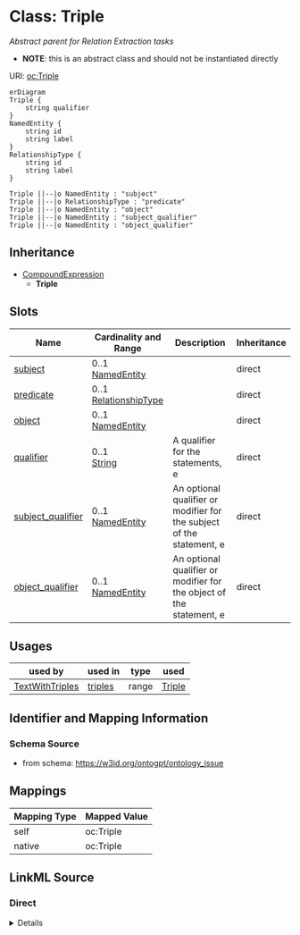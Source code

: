 # Class: Triple
_Abstract parent for Relation Extraction tasks_



* __NOTE__: this is an abstract class and should not be instantiated directly


URI: [oc:Triple](http://w3id.org/ontogpt/ontology-class-templateTriple)


```mermaid
erDiagram
Triple {
    string qualifier  
}
NamedEntity {
    string id  
    string label  
}
RelationshipType {
    string id  
    string label  
}

Triple ||--|o NamedEntity : "subject"
Triple ||--|o RelationshipType : "predicate"
Triple ||--|o NamedEntity : "object"
Triple ||--|o NamedEntity : "subject_qualifier"
Triple ||--|o NamedEntity : "object_qualifier"

```




## Inheritance
* [CompoundExpression](CompoundExpression.md)
    * **Triple**



## Slots

| Name | Cardinality and Range | Description | Inheritance |
| ---  | --- | --- | --- |
| [subject](subject.md) | 0..1 <br/> [NamedEntity](NamedEntity.md) |  | direct |
| [predicate](predicate.md) | 0..1 <br/> [RelationshipType](RelationshipType.md) |  | direct |
| [object](object.md) | 0..1 <br/> [NamedEntity](NamedEntity.md) |  | direct |
| [qualifier](qualifier.md) | 0..1 <br/> [String](String.md) | A qualifier for the statements, e | direct |
| [subject_qualifier](subject_qualifier.md) | 0..1 <br/> [NamedEntity](NamedEntity.md) | An optional qualifier or modifier for the subject of the statement, e | direct |
| [object_qualifier](object_qualifier.md) | 0..1 <br/> [NamedEntity](NamedEntity.md) | An optional qualifier or modifier for the object of the statement, e | direct |





## Usages

| used by | used in | type | used |
| ---  | --- | --- | --- |
| [TextWithTriples](TextWithTriples.md) | [triples](triples.md) | range | [Triple](Triple.md) |






## Identifier and Mapping Information







### Schema Source


* from schema: https://w3id.org/ontogpt/ontology_issue





## Mappings

| Mapping Type | Mapped Value |
| ---  | ---  |
| self | oc:Triple |
| native | oc:Triple |





## LinkML Source

<!-- TODO: investigate https://stackoverflow.com/questions/37606292/how-to-create-tabbed-code-blocks-in-mkdocs-or-sphinx -->

### Direct

<details>
```yaml
name: Triple
description: Abstract parent for Relation Extraction tasks
from_schema: https://w3id.org/ontogpt/ontology_issue
rank: 1000
is_a: CompoundExpression
abstract: true
attributes:
  subject:
    name: subject
    from_schema: https://w3id.org/ontogpt/ontology_issue
    rank: 1000
    range: NamedEntity
  predicate:
    name: predicate
    from_schema: https://w3id.org/ontogpt/ontology_issue
    rank: 1000
    range: RelationshipType
  object:
    name: object
    from_schema: https://w3id.org/ontogpt/ontology_issue
    rank: 1000
    range: NamedEntity
  qualifier:
    name: qualifier
    description: A qualifier for the statements, e.g. "NOT" for negation
    from_schema: https://w3id.org/ontogpt/ontology_issue
    rank: 1000
    range: string
  subject_qualifier:
    name: subject_qualifier
    description: An optional qualifier or modifier for the subject of the statement,
      e.g. "high dose" or "intravenously administered"
    from_schema: https://w3id.org/ontogpt/ontology_issue
    rank: 1000
    range: NamedEntity
  object_qualifier:
    name: object_qualifier
    description: An optional qualifier or modifier for the object of the statement,
      e.g. "severe" or "with additional complications"
    from_schema: https://w3id.org/ontogpt/ontology_issue
    rank: 1000
    range: NamedEntity

```
</details>

### Induced

<details>
```yaml
name: Triple
description: Abstract parent for Relation Extraction tasks
from_schema: https://w3id.org/ontogpt/ontology_issue
rank: 1000
is_a: CompoundExpression
abstract: true
attributes:
  subject:
    name: subject
    from_schema: https://w3id.org/ontogpt/ontology_issue
    rank: 1000
    alias: subject
    owner: Triple
    domain_of:
    - Triple
    range: NamedEntity
  predicate:
    name: predicate
    from_schema: https://w3id.org/ontogpt/ontology_issue
    rank: 1000
    alias: predicate
    owner: Triple
    domain_of:
    - Triple
    range: RelationshipType
  object:
    name: object
    from_schema: https://w3id.org/ontogpt/ontology_issue
    rank: 1000
    alias: object
    owner: Triple
    domain_of:
    - Triple
    range: NamedEntity
  qualifier:
    name: qualifier
    description: A qualifier for the statements, e.g. "NOT" for negation
    from_schema: https://w3id.org/ontogpt/ontology_issue
    rank: 1000
    alias: qualifier
    owner: Triple
    domain_of:
    - Triple
    range: string
  subject_qualifier:
    name: subject_qualifier
    description: An optional qualifier or modifier for the subject of the statement,
      e.g. "high dose" or "intravenously administered"
    from_schema: https://w3id.org/ontogpt/ontology_issue
    rank: 1000
    alias: subject_qualifier
    owner: Triple
    domain_of:
    - Triple
    range: NamedEntity
  object_qualifier:
    name: object_qualifier
    description: An optional qualifier or modifier for the object of the statement,
      e.g. "severe" or "with additional complications"
    from_schema: https://w3id.org/ontogpt/ontology_issue
    rank: 1000
    alias: object_qualifier
    owner: Triple
    domain_of:
    - Triple
    range: NamedEntity

```
</details>